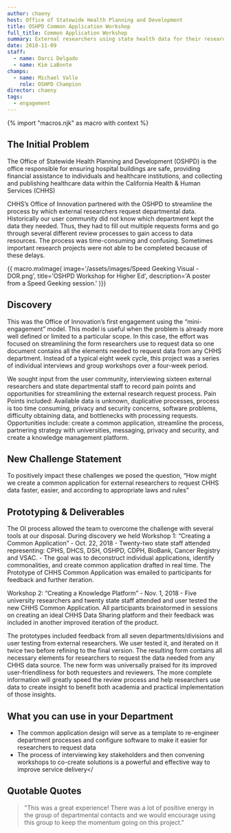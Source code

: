 ```yaml
---
author: chaeny
host: Office of Statewide Health Planning and Development
title: OSHPD Common Application Workshop
full_title: Common Application Workshop
summary: External researchers using state health data for their research must request the data. Depending on the departments involved, the researchers must submit multiple, cumbersome applications and a lengthy review process which can delay their ability to publish. OI conducted a series of workshops to craft a single application form that works for both researchers and state reviewers for all CHHS departments. The more complete information gathered in the form helps speed review processes.
date: 2018-11-09
staff:
  - name: Darci Delgado
  - name: Kim LaBonte
champs:
  - name: Michael Valle
    role: OSHPD Champion
director: chaeny
tags:
  - engagement
---
```

{% import "macros.njk" as macro with context %}

## The Initial Problem

The Office of Statewide Health Planning and Development (OSHPD) is the office responsible for ensuring hospital buildings are safe, providing financial assistance to individuals and healthcare institutions, and collecting and publishing healthcare data within the California Health & Human Services (CHHS)

CHHS’s Office of Innovation partnered with the OSHPD to streamline the process by which external researchers request departmental data. Historically our user community did not know which department kept the data they needed. Thus, they had to fill out multiple requests forms and go through several different review processes to gain access to data resources. The process was time-consuming and confusing. Sometimes important research projects were not able to be completed because of these delays.

{{ macro.mxImage(
  image='/assets/images/Speed Geeking Visual - DOR.png',
  title='OSHPD Workshop for Higher Ed',
  description='A poster from a Speed Geeking session.'
)}}

## Discovery

This was the Office of Innovation’s first engagement using the “mini-engagement” model. This model is useful when the problem is already more well defined or limited to a particular scope. In this case, the effort was focused on streamlining the form researchers use to request data so one document contains all the elements needed to request data from any CHHS department. Instead of a typical eight week cycle, this project was a series of individual interviews and group workshops over a four-week period.

We sought input from the user community, interviewing sixteen external researchers and state departmental staff to record pain points and opportunities for streamlining the external research request process. Pain Points included: Available data is unknown, duplicative processes, process is too time consuming, privacy and security concerns, software problems, difficulty obtaining data, and bottlenecks with processing requests. Opportunities include: create a common application, streamline the process, partnering strategy with universities, messaging, privacy and security, and create a knowledge management platform.

## New Challenge Statement

To positively impact these challenges we posed the question, “How might we create a common application for external researchers to request CHHS data faster, easier, and according to appropriate laws and rules”

## Prototyping & Deliverables

The OI process allowed the team to overcome the challenge with several tools at our disposal. During discovery we held Workshop 1: “Creating a Common Application” - Oct. 22, 2018 - Twenty-two state staff attended representing: CPHS, DHCS, DSH, OSHPD, CDPH, BioBank, Cancer Registry and VSAC. - The goal was to deconstruct individual applications, identify commonalities, and create common application drafted in real time. The Prototype of CHHS Common Application was emailed to participants for feedback and further iteration. 

Workshop 2: “Creating a Knowledge Platform” - Nov. 1, 2018 - Five university researchers and twenty state staff attended and user tested the new CHHS Common Application. All participants brainstormed in sessions on creating an ideal CHHS Data Sharing platform and their feedback was included in another improved iteration of the product. 

The prototypes included feedback from all seven departments/divisions and user testing from external researchers. We user tested it, and iterated on it twice two before refining to the final version. The resulting form contains all necessary elements for researchers to request the data needed from any CHHS data source. The new form was universally praised for its improved user-friendliness for both requesters and reviewers. The more complete information will greatly speed the review process and help researchers use data to create insight to benefit both academia and practical implementation of those insights.

## What you can use in your Department

* The common application design will serve as a template to re-engineer department processes and configure software to make it easier for researchers to request data
* The process of interviewing key stakeholders and then convening workshops to co-create solutions is a powerful and effective way to improve service delivery</

## Quotable Quotes

> "This was a great experience! There was a lot of positive energy in the group of departmental contacts and we would encourage using this group to keep the momentum going on this project."
